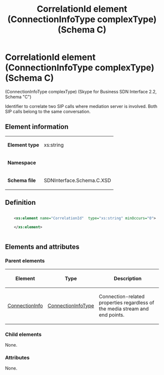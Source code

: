﻿---
title: CorrelationId element (ConnectionInfoType complexType) (Schema C)
TOCTitle: CorrelationId element
ms:assetid: 5726de4b-5551-06e2-c9ce-c87e2cd91ee8
ms:mtpsurl: https://msdn.microsoft.com/library/Mt404732(v=office.16)
ms:contentKeyID: 68250645
ms.date: 08/24/2015
mtps_version: v=office.16
dev_langs:
- xml
---

# CorrelationId element (ConnectionInfoType complexType) (Schema C)

(ConnectionInfoType complexType) (Skype for Business SDN Interface 2.2, Schema "C")

Identifier to correlate two SIP calls where mediation server is involved. Both SIP calls belong to the same conversation.

## Element information

<table>
<colgroup>
<col />
<col />
</colgroup>
<tbody>
<tr class="odd">
<td><p><strong>Element type</strong></p></td>
<td><p>xs:string</p></td>
</tr>
<tr class="even">
<td><p><strong>Namespace</strong></p></td>
<td><p></p></td>
</tr>
<tr class="odd">
<td><p><strong>Schema file</strong></p></td>
<td><p>SDNInterface.Schema.C.XSD</p></td>
</tr>
</tbody>
</table>


## Definition

```xml

    <xs:element name="CorrelationId"  type="xs:string" minOccurs="0">
    
    </xs:element>
  
```

## Elements and attributes

### Parent elements

<table>
<colgroup>
<col />
<col />
<col />
</colgroup>
<thead>
<tr class="header">
<th><p>Element</p></th>
<th><p>Type</p></th>
<th><p>Description</p></th>
</tr>
</thead>
<tbody>
<tr class="odd">
<td><p><a href="connectioninfo-element-messagetype-complextype-skype-for-business-sdn-interface-2-2-schema-c.md">ConnectionInfo</a></p></td>
<td><p><a href="connectioninfotype-complextype-skype-for-business-sdn-interface-2-2-schema-c.md">ConnectionInfoType</a></p></td>
<td><p>Connection-related properties regardless of the media stream and end points.</p></td>
</tr>
</tbody>
</table>


### Child elements

None.

### Attributes

None.

